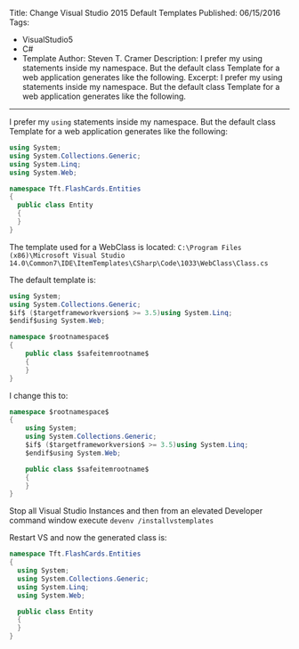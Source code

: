 Title: Change Visual Studio 2015 Default Templates
Published: 06/15/2016
Tags: 
  - VisualStudio5
  - C# 
  - Template 
Author: Steven T. Cramer
Description: I prefer my using statements inside my namespace.  But the default class Template for a web application generates like the following.
Excerpt: I prefer my using statements inside my namespace.  But the default class Template for a web application generates like the following.

---
I prefer my `using` statements inside my namespace.  But the default class Template for a web application generates like the following:

```csharp
using System;
using System.Collections.Generic;
using System.Linq;
using System.Web;

namespace Tft.FlashCards.Entities
{
  public class Entity
  {
  }
}
```

The template used for a WebClass is located:
`C:\Program Files (x86)\Microsoft Visual Studio 14.0\Common7\IDE\ItemTemplates\CSharp\Code\1033\WebClass\Class.cs`


The default template is:

```csharp
using System;
using System.Collections.Generic;
$if$ ($targetframeworkversion$ >= 3.5)using System.Linq;
$endif$using System.Web;

namespace $rootnamespace$
{
	public class $safeitemrootname$
	{
	}
}
```

I change this to:

```csharp
namespace $rootnamespace$
{
	using System;
	using System.Collections.Generic;
	$if$ ($targetframeworkversion$ >= 3.5)using System.Linq;
	$endif$using System.Web;

	public class $safeitemrootname$
	{
	}
}
```
Stop all Visual Studio Instances and then from an elevated Developer command window execute `devenv /installvstemplates`

Restart VS and now the generated class is:

```csharp
namespace Tft.FlashCards.Entities
{
  using System;
  using System.Collections.Generic;
  using System.Linq;
  using System.Web;

  public class Entity
  {
  }
}
```

